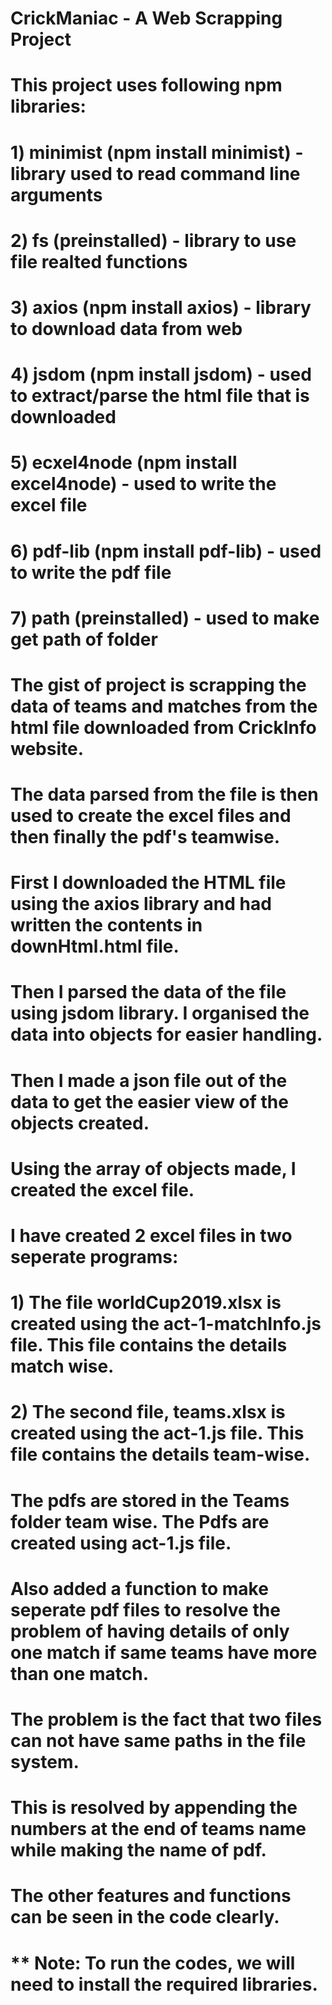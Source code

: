 # CrickManiac - A Web Scrapping Project

# This project uses following npm libraries:
# 1) minimist (npm install minimist) - library used to read command line arguments
# 2) fs (preinstalled) - library to use file realted functions
# 3) axios (npm install axios) - library to download data from web
# 4) jsdom (npm install jsdom) - used to extract/parse the html file that is downloaded
# 5) ecxel4node (npm install excel4node) - used to write the excel file
# 6) pdf-lib (npm install pdf-lib) - used to write the pdf file
# 7) path (preinstalled) - used to make get path of folder

# The gist of project is scrapping the data of teams and matches from the html file downloaded from CrickInfo website.
# The data parsed from the file is then used to create the excel files and then finally the pdf's teamwise.

# First I downloaded the HTML file using the axios library and had written the contents in downHtml.html file.
# Then I parsed the data of the file using jsdom library. I organised the data into objects for easier handling.
# Then I made a json file out of the data to get the easier view of the objects created.
# Using the array of objects made, I created the excel file.
# I have created 2 excel files in two seperate programs:
# 1) The file worldCup2019.xlsx is created using the act-1-matchInfo.js file. This file contains the details match wise.
# 2) The second file, teams.xlsx is created using the act-1.js file. This file contains the details team-wise.
# The pdfs are stored in the Teams folder team wise. The Pdfs are created using act-1.js file.

# Also added a function to make seperate pdf files to resolve the problem of having details of only one match if same teams have more than one match.
# The problem is the fact that two files can not have same paths in the file system.
# This is resolved by appending the numbers at the end of teams name while making the name of pdf.

# The other features and functions can be seen in the code clearly.

# ** Note: To run the codes, we will need to install the required libraries. 
